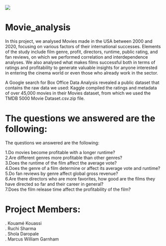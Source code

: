 ![](WeatherPY/Images/equatorsign.png)
# Movie_analysis

In this project, we analysed Movies made in the USA between 2000 and 2020, focusing on various factors of their international successes. Elements of the study include film genre, profit, directors, runtime, public rating, and fan reviews, on which we performed correlation and interdependence analyses. We also analysed what makes films successful both in terms of ratings and profitability to generate valuable insights for anyone interested in entering the cinema world or even those who already work in the sector.

A Google search for Box Office Data Analysis revealed a public dataset that contains the raw data we used:
Kaggle compiled the ratings and metadata of over 45,000 movies in their Movies dataset, from which we used the TMDB 5000 Movie Dataset.csv.zip file.

# The questions we answered are the following:


The questions we answered are the following:

1.Do movies become profitable with a longer runtime?<br>
2.Are different genres more profitable than other genres?<br>
3.Does the runtime of the film affect the average vote?<br>
4.Does the genre of a film determine or affect its average vote and runtime?<br>
5.Do fan reviews by genre affect global gross revenue?<br>
6.Are there directors who are more favorites, how good are the films they have directed so far and their career in general?<br>
7.Does the film release time affect the profitability of the film?<br>

# Project Members:
. Kouamé Kouassi<br>
. Ruchi Sharma<br>
. Shola Daropale<br>
. Marcus William Garnham<br>
